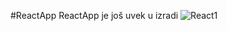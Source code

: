 #ReactApp
ReactApp je još uvek u izradi
![React1](https://github.com/NevenaMilojevic01/ReactApp/assets/118065254/aab0b998-0b2a-4504-b1c3-37f71404fc02)
